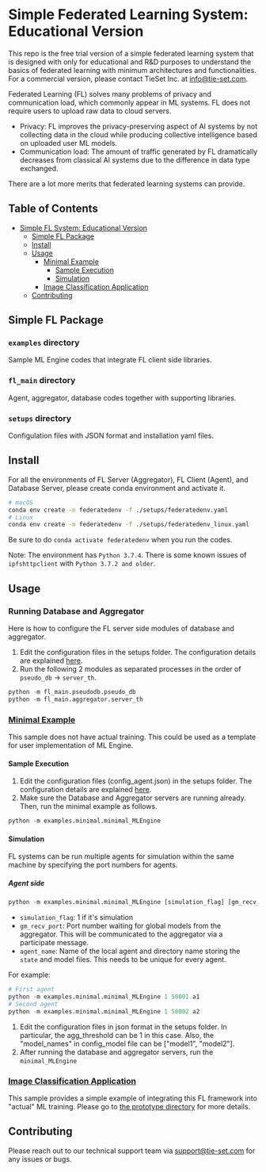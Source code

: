 # Simple Federated Learning System: Educational Version

[comment]: <> (![logo]&#40;docs/_src/_static/logo.png&#41;)


<!-- STADLE platform is a paradigm-shifting technology combining Machine Learning (ML) and decentralized system capability to provide scalable, versatile, and privacy-preserving AI services and applications. 
STADLE stands for Scalable, Traceable, Adaptive, Distributed LEarning.  -->
This repo is the free trial version of a simple federated learning system that is designed with only for educational and R&D purposes to understand the basics of federated learning with minimum architectures and functionalities.
For a commercial version, please contact TieSet Inc. at info@tie-set.com.

Federated Learning (FL) solves many problems of privacy and communication load, which commonly appear in ML systems. FL does not require users to upload raw data to cloud servers.
- Privacy: FL improves the privacy-preserving aspect of AI systems by not collecting data in the cloud while producing collective intelligence based on uploaded user ML models. 
- Communication load: The amount of traffic generated by FL dramatically decreases from classical AI systems due to the difference in data type exchanged.

There are a lot more merits that federated learning systems can provide.

<!-- Our STADLE platform enhances the capability of FL by incorporating decentralized architecture.
- Scalability: Decentralized FL servers in STADLE realizes the load-balancing to accommodate more users.
- 5G-friendliness: The delay in communication to obtain collective intelligence can be dramatically reduced by employing decentralized FL servers located at edge servers.
- Traceability: Our platform has the performance tracking capability that monitors and manages the transition of collective intelligence models in the decentralized system. -->

## Table of Contents
- [Simple FL System: Educational Version](#stadle-v10)
  - [Simple FL Package](#Simple-FL-Package)
  - [Install](#install)
  - [Usage](#usage)
    - [Minimal Example](#minimal-example)
      - [Sample Execution](#sample-execution)
      - [Simulation](#simulation)
    - [Image Classification Application](#image-classification-application)
  <!-- - [Documentation](#documentation) -->
  - [Contributing](#contributing)
  <!-- - [License](#license) -->


## Simple FL Package

### ```examples``` directory
Sample ML Engine codes that integrate FL client side libraries.

### ```fl_main``` directory
Agent, aggregator, database codes together with supporting libraries.

### ```setups``` directory
Configulation files with JSON format and installation yaml files.


## Install
For all the environments of FL Server (Aggregator), FL Client (Agent), and Database Server, please create conda environment and activate it.

```sh
# macOS
conda env create -n federatedenv -f ./setups/federatedenv.yaml
# Linux
conda env create -n federatedenv -f ./setups/federatedenv_linux.yaml
```

[comment]: <> (### FL Client &#40;Agent&#41; )

[comment]: <> (```sh)

[comment]: <> (# macOS)

[comment]: <> (conda env create -n federatedenv -f ./setups/federatedenv.yaml)

[comment]: <> (# Linux)

[comment]: <> (conda env create -n federatedenv -f ./setups/federatedenv_linux.yaml)

[comment]: <> (```)


[comment]: <> (### Database Server)

[comment]: <> (```sh)

[comment]: <> (# macOS)

[comment]: <> (conda env create -n federatedenv -f ./setups/federatedenv.yaml)

[comment]: <> (# Linux)

[comment]: <> (conda env create -n federatedenv -f ./setups/federatedenv_linux.yaml)

[comment]: <> (```)

Be sure to do ```conda activate federatedenv``` when you run the codes.

Note: The environment has ```Python 3.7.4```. There is some known issues of ```ipfshttpclient``` with ```Python 3.7.2 and older```.


## Usage

### Running Database and Aggregator

Here is how to configure the FL server side modules of database and aggregator.
1. Edit the configuration files in the setups folder. The configuration details are explained [here](setups/).
2. Run the following 2 modules as separated processes in the order of ```pseudo_db``` -> ```server_th```.

```python
python -m fl_main.pseudodb.pseudo_db
python -m fl_main.aggregator.server_th
```

### [Minimal Example](examples/minimal)

This sample does not have actual training. This could be used as a template for user implementation of ML Engine.
#### Sample Execution
1. Edit the configuration files (config_agent.json) in the setups folder. The configuration details are explained [here](setups/).
2. Make sure the Database and Aggregator servers are running already. 
   Then, run the minimal example as follows.

```python
python -m examples.minimal.minimal_MLEngine
```
#### Simulation
FL systems can be run multiple agents for simulation within the same machine by specifying the port numbers for agents. 
##### Agent side
```python
python -m examples.minimal.minimal_MLEngine [simulation_flag] [gm_recv_port] [agent_name]
```

- ```simulation_flag```: 1 if it's simulation
- ```gm_recv_port```: Port number waiting for global models from the aggregator. This will be communicated to the aggregator via a participate message.
- ```agent_name```: Name of the local agent and directory name storing the ```state``` and model files. This needs to be unique for every agent.

For example:
```python
# First agent
python -m examples.minimal.minimal_MLEngine 1 50001 a1
# Second agent
python -m examples.minimal.minimal_MLEngine 1 50002 a2
```


1. Edit the configuration files in json format in the setups folder. In particular, the agg_threshold can be 1 in this case.
   Also, the "model_names" in config_model file can be ["model1", "model2"].
2. After running the database and aggregator servers, run the ```minimal_MLEngine``` 

### [Image Classification Application](examples/image_classification)
This sample provides a simple example of integrating this FL framework into "actual" ML training. Please go to [the prototype directory](examples/image_classification) for more details.


[comment]: <> (## Documentation)
[comment]: <> (![Architecture]&#40;docs/_src/_static/architecture_ver0-5.png&#41;)
[comment]: <> (- [STADLE component specification ]&#40;docs/_src/specs.md&#41;)
[comment]: <> (- [STADLE communication protocols]&#40;docs/_src/protocols.md&#41;)
[comment]: <> (- [STADLE code documentation]&#40;https://tie-set.github.io/stadle_dev/&#41;)


## Contributing

[comment]: <> (### Tech Support / Bug Reports)
Please reach out to our technical support team via [support@tie-set.com](support@tie-set.com) for any issues or bugs.

[comment]: <> (## License)
[comment]: <> (Any use and distribution of this code must be under the NDA with [TieSet Inc.]&#40;https://tie-set.com/&#41;.)

